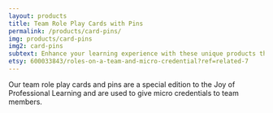 ```yaml
---
layout: products
title: Team Role Play Cards with Pins
permalink: /products/card-pins/
img: products/card-pins
img2: card-pins
subtext: Enhance your learning experience with these unique products that activate wonder and play.
etsy: 600033843/roles-on-a-team-and-micro-credential?ref=related-7
---
```


Our team role play cards and pins are a special edition to the Joy of Professional Learning and are used to give micro credentials to team members.
